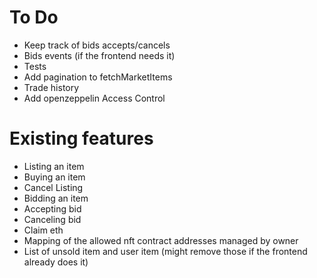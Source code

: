 # To Do

- Keep track of bids accepts/cancels
- Bids events (if the frontend needs it)
- Tests
- Add pagination to fetchMarketItems
- Trade history
- Add openzeppelin Access Control

# Existing features

- Listing an item
- Buying an item
- Cancel Listing
- Bidding an item
- Accepting bid
- Canceling bid
- Claim eth
- Mapping of the allowed nft contract addresses managed by owner
- List of unsold item and user item (might remove those if the frontend already does it)
